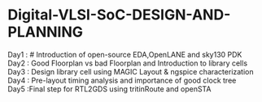 
# Digital-VLSI-SoC-DESIGN-AND-PLANNING  
Day1 : # Introduction of open-source EDA,OpenLANE and sky130 PDK  
Day2 : Good Floorplan vs bad Floorplan and Introduction to library cells  
Day3 : Design library cell using MAGIC Layout & ngspice characterization  
Day4 : Pre-layout timing analysis and importance of good clock tree  
Day5 :Final step for RTL2GDS using tritinRoute and openSTA  





